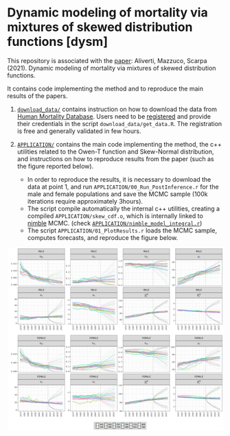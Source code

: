 # Dynamic modeling of mortality via mixtures of skewed distribution functions [dysm]

This repository is associated with the [paper](https://arxiv.org/abs/2102.01599): Aliverti, Mazzuco, Scarpa (2021). Dynamic modeling of mortality via mixtures of skewed distribution functions.

It contains code implementing the method and to reproduce the main results of the papers.

1. [`download_data/`](https://github.com/emanuelealiverti/dysm/tree/main/download_data)  contains instruction on how to download the data from  [Human Mortality Database](https://www.mortality.org/). Users need to be [registered](https://www.mortality.org/mp/auth.pl) and provide their credentials in the script `download_data/get_data.R`. The registration is free and generally validated in few hours.

1. [`APPLICATION/`](https://github.com/emanuelealiverti/dysm/tree/main/download_data) contains the main code implementing the method, the c++ utilities related to the Owen-T function and Skew-Normal distribution, and instructions on how to reproduce results from the paper (such as the figure reported below).
    - In order to reproduce the results, it is necessary to download the data at point 1, and run `APPLICATION/00_Run_PostInference.r` for the male and female populations and save the MCMC sample (100k iterations require approximately 3hours).
    - The script compile automatically the internal c++ utilities, creating a compiled `APPLICATION/skew_cdf.o`, which is internally linked to [nimble](https://r-nimble.org/) MCMC. (check [`APPLICATION/nimble_model_integral.r`](https://github.com/emanuelealiverti/dysm/blob/main/APPLICATION/nimble_utilities.r#L6-L12))
    - The script `APPLICATION/01_PlotResults.r` loads the MCMC sample, computes forecasts, and reproduce the figure below.

![](./APPLICATION/forecast_comb.png)
